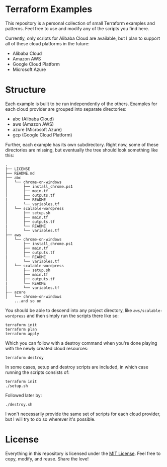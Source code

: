 Terraform Examples
==================

This repository is a personal collection of small Terraform examples and patterns. Feel free to use and modify any of the scripts you find here.

Currently, only scripts for Alibaba Cloud are available, but I plan to support all of these cloud platforms in the future:

- Alibaba Cloud
- Amazon AWS
- Google Cloud Platform
- Microsoft Azure

Structure
=========

Each example is built to be run independently of the others. Examples for each cloud provider are grouped into separate directories:

- abc (Alibaba Cloud)
- aws (Amazon AWS)
- azure (Microsoft Azure)
- gcp (Google Cloud Platform)

Further, each example has its own subdirectory. Right now, some of these directories are missing, but eventually the tree should look something like this:

```
.
├── LICENSE
├── README.md
├── abc
│   └── chrome-on-windows
│       ├── install_chrome.ps1
│       ├── main.tf
│       ├── outputs.tf
|       └── README
│       └── variables.tf
│   └── scalable-wordpress
│       ├── setup.sh
│       ├── main.tf
│       ├── outputs.tf
|       └── README
│       └── variables.tf
├── aws
│   └── chrome-on-windows
│       ├── install_chrome.ps1
│       ├── main.tf
│       ├── outputs.tf
|       └── README
│       └── variables.tf
│   └── scalable-wordpress
│       ├── setup.sh
│       ├── main.tf
│       ├── outputs.tf
|       └── README
│       └── variables.tf
├── azure
│   └── chrome-on-windows
    ...and so on

```

You should be able to descend into any project directory, like `aws/scalable-wordpress` and then simply run the scripts there like so:

```
terraform init
terraform plan
terraform apply
```

Which you can follow with a destroy command when you're done playing with the newly created cloud resources:

```terraform destroy```

In some cases, setup and destroy scripts are included, in which case running the scripts consists of:

```
terraform init
./setup.sh
```

Followed later by:

```
./destroy.sh
```

I won't necessarily provide the same set of scripts for each cloud provider, but I will try to do so wherever it's possible. 

License
=======

Everything in this repository is licensed under the [MIT License](https://en.wikipedia.org/wiki/MIT_License). Feel free to copy, modify, and reuse. Share the love!